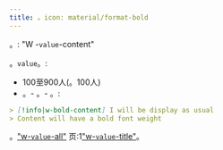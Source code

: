 ```yaml
---
title: 。icon: material/format-bold
---
```


。: "W -`value`-content"

。`value`。:

- 100至900人(。100人)
- 。- 。- 。:

```md
> [!info|w-bold-content] I will be display as usual
> Content will have a bold font weight
```

。["w-`value`-all"](../combined-styling/page-24.md)
页:1["w-`value`-title"](../title-styling/page-24.md)。

